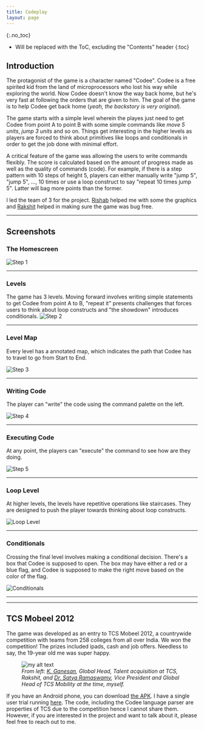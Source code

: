 ```yaml
---
title: Codeplay
layout: page
---
```


{:.no_toc}
* Will be replaced with the ToC, excluding the "Contents" header
{:toc}
## Introduction


The protagonist of the game is a character named "Codee". Codee is a free spirited kid from the land of microprocessors who lost his way while exploring the world. Now Codee doesn't know the way back home, but he's very fast at following the orders that are given to him. The goal of the game is to help Codee get back home (_yeah, the backstory is very original_). 

The game starts with a simple level wherein the playes just need to get Codee from point A to point B with some simple commands like _move 5 units_, _jump 3 units_ and so on. Things get interesting in the higher levels as players are forced to think about primitives like loops and conditionals in order to get the job done with minimal effort.

A critical feature of the game was allowing the users to write commands flexibly. The score is calculated based on the amount of progress made as well as the quality of commands (code). For example, if there is a step pattern with 10 steps of height 5, players can either manually write "jump 5", "jump 5", ..., 10 times or use a loop construct to say "repeat 10 times jump 5". Latter will bag more points than the former.


I led the team of 3 for the project. [Rishab](httpss://www.linkedin.com/in/rishabarora) helped me with some the graphics and [Rakshit](https://www.linkedin.com/in/rakshitsareen) helped in making sure the game was bug free.

---

## Screenshots

### The Homescreen
![Step 1](https://madaan.github.io/res/sshots/codeplay/step1.png)

---

### Levels
The game has 3 levels. Moving forward involves writing simple statements to get Codee from point A to B, "repeat it" presents challenges that forces users to think about loop constructs and "the showdown" introduces conditionals. 
![Step 2](https://madaan.github.io/res/sshots/codeplay/step2.png)

---

### Level Map
Every level has a annotated map, which indicates the path that Codee has to travel to go from Start to End.

![Step 3](https://madaan.github.io/res/sshots/codeplay/step3.png)

---
### Writing Code
The player can "write" the code using the command palette on the left.

![Step 4](https://madaan.github.io/res/sshots/codeplay/step4.png)

---
### Executing Code

At any point, the players can "execute" the command to see how are they doing.

![Step 5](https://madaan.github.io/res/sshots/codeplay/step5.png)

---
### Loop Level

At higher levels, the levels have repetitive operations like staircases. They are designed to push the player towards thinking about loop constructs. 

![Loop Level](https://madaan.github.io/res/sshots/codeplay/loop_level.png)

---
### Conditionals

Crossing the final level involves making a conditional decision. There's a box that Codee is supposed to open. The box may have either a red or a blue flag, and Codee is supposed to make the right move based on the color of the flag.

![Conditionals](https://madaan.github.io/res/sshots/codeplay/if_else.png)

---
---
## TCS Mobeel 2012

The game was developed as an entry to TCS Mobeel 2012, a countrywide competition with teams from 258 colleges from all over India. We won the competition! The prizes included ipads, cash and job offers. Needless to say, the 19-year old me was super happy.

<figure>
  <img src="https://madaan.github.io/res/sshots/codeplay/mobeelwinners.jpg" alt="my alt text"/>
  <figcaption><i>From left: <a href="https://www.linkedin.com/in/krish-ganesan">K. Ganesan</a>, Global Head, Talent acquisition at TCS, Rakshit, and <a href="https://www.linkedin.com/in/satyaramaswamy/">Dr. Satya Ramaswamy</a>, Vice President and Global Head of TCS Mobility at the time, myself.</i></figcaption>
</figure>


If you have an Android phone, you can download [the APK](httpss://madaan.github.io/res/artifacts/CodePlay.apk). I have a single user trial running [here](https://appetize.io/app/ca9buxr2wbftzt4pyrfp1v2t5c). The code, including the Codee language parser are properties of TCS due to the competition hence I cannot share them. However, if you are interested in the project and want to talk about it, please feel free to reach out to me. 

